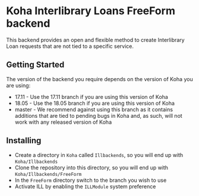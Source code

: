 # Koha Interlibrary Loans FreeForm backend

This backend provides an open and flexible method to create Interlibrary Loan requests that are not tied to a specific service.

## Getting Started

The version of the backend you require depends on the version of Koha you are using:
* 17.11 - Use the 17.11 branch if you are using this version of Koha
* 18.05 - Use the 18.05 branch if you are using this version of Koha
* master - We recommend against using this branch as it contains additions that are tied to pending bugs in Koha and, as such, will not work with any released version of Koha

## Installing

* Create a directory in `Koha` called `Illbackends`, so you will end up with `Koha/Illbackends`
* Clone the repository into this directory, so you will end up with `Koha/Illbackends/FreeForm`
* In the `FreeForm` directory switch to the branch you wish to use
* Activate ILL by enabling the `ILLModule` system preference
